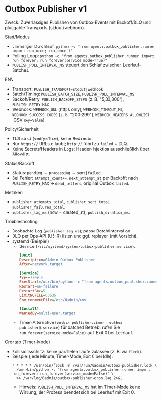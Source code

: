 # Outbox Publisher v1

Zweck: Zuverlässiges Publishen von Outbox-Events mit Backoff/DLQ und pluggable Transports (stdout/webhook).

Start/Modus
- Einmaliger Durchlauf: `python -c "from agents.outbox_publisher.runner import run_once; run_once()"`
- Polling-Loop: `python -c "from agents.outbox_publisher.runner import run_forever; run_forever(service_mode=True)"`
- `PUBLISH_POLL_INTERVAL_MS` steuert den Schlaf zwischen Leerlauf-Batches.

ENV
- Transport: `PUBLISH_TRANSPORT=stdout|webhook`
- Batch/Timing: `PUBLISH_BATCH_SIZE`, `PUBLISH_POLL_INTERVAL_MS`
- Backoff/Retry: `PUBLISH_BACKOFF_STEPS` (z. B. "5,30,300"), `PUBLISH_RETRY_MAX`
- Webhook: `WEBHOOK_URL` (https only), `WEBHOOK_TIMEOUT_MS`, `WEBHOOK_SUCCESS_CODES` (z. B. "200-299"), `WEBHOOK_HEADERS_ALLOWLIST` (CSV `Key=Value`)

Policy/Sicherheit
- TLS strict (verify=True), keine Redirects.
- Nur `https://` URLs erlaubt; `http://` führt zu `failed` + DLQ.
- Keine Secrets/Headers in Logs; Header-Injektion ausschließlich über Allowlist.

Status/Backoff
- Status: `pending → processing → sent|failed`.
- Bei Fehler: `attempt_count++`, `next_attempt_at` per Backoff; nach `PUBLISH_RETRY_MAX` → `dead_letters`, original Outbox `failed`.

Metriken
- `publisher_attempts_total`, `publisher_sent_total`, `publisher_failures_total`.
- `publisher_lag_ms` (now − created_at), `publish_duration_ms`.

Troubleshooting
- Beobachte Lag (`publisher_lag_ms`); passe Batch/Interval an.
- DLQ per Ops-API (U5-R) listen und ggf. replayen (mit Vorsicht).
- systemd (Beispiel)
  - Service (`/etc/systemd/system/outbox-publisher.service`):
    ```ini
    [Unit]
    Description=0Admin Outbox Publisher
    After=network.target

    [Service]
    Type=simple
    ExecStart=/usr/bin/python -c "from agents.outbox_publisher.runner import run_forever; run_forever(service_mode=True)"
    Restart=on-failure
    RestartSec=5
    LimitNOFILE=65536
    EnvironmentFile=/etc/0admin/env

    [Install]
    WantedBy=multi-user.target
    ```
  - Timer-Alternative (`outbox-publisher.timer` + `outbox-publisher@.service`) für batched Betrieb: rufen Sie `run_forever(service_mode=False)` auf, Exit 0 bei Leerlauf.

Crontab (Timer-Mode)
- Kollisionsschutz: keine parallelen Läufe zulassen (z. B. via `flock`).
- Beispiel (jede Minute, Timer-Mode, Exit 0 bei Idle):
  ```cron
  * * * * * /usr/bin/flock -n /var/run/0admin/outbox-publisher.lock \
    /usr/bin/python -c "from agents.outbox_publisher.runner import run_forever; run_forever(service_mode=False)" \
    >> /var/log/0admin/outbox-publisher-cron.log 2>&1
  ```
  - Hinweis: `PUBLISH_POLL_INTERVAL_MS` hat im Timer-Mode keine Wirkung; der Prozess beendet sich bei Leerlauf mit Exit 0.
